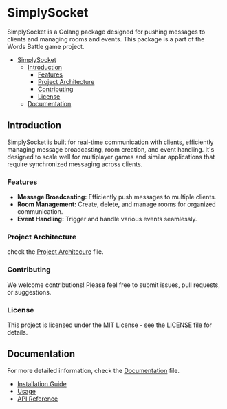 # SimplySocket

SimplySocket is a Golang package designed for pushing messages to clients and managing rooms and events. This package is a part of the Words Battle game project.

- [SimplySocket](#simplysocket)
  - [Introduction](#introduction)
    - [Features](#features)
    - [Project Architecture](#project-architecture)
    - [Contributing](#contributing)
    - [License](#license)
  - [Documentation](#documentation)

## Introduction

SimplySocket is built for real-time communication with clients, efficiently managing message broadcasting, room creation, and event handling. It's designed to scale well for multiplayer games and similar applications that require synchronized messaging across clients.


### Features

- **Message Broadcasting:** Efficiently push messages to multiple clients.
- **Room Management:** Create, delete, and manage rooms for organized communication.
- **Event Handling:** Trigger and handle various events seamlessly.

### Project Architecture
check the [Project Architecure](projectstructure.md) file.

### Contributing

We welcome contributions! Please feel free to submit issues, pull requests, or suggestions.

### License

This project is licensed under the MIT License - see the LICENSE file for details.


## Documentation

For more detailed information, check the [Documentation](documentation.md) file.
- [Installation Guide](documentation.md#installation-guide)
- [Usage](documentation.md#usage)
- [API Reference](documentation.md#api-reference)